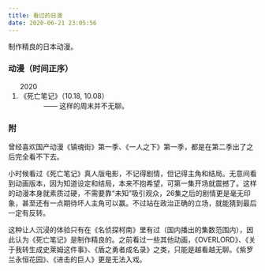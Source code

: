 ```yaml
---
title: 看过的日漫
date: 2020-06-21 23:05:56
---
```


制作精良的日本动漫。

<h3>动漫<sd>（时间正序）</sd></h3>

<ol>
    <sd-time>2020</sd-time>
    <li>《死亡笔记》<sd>（10.18, 10.08）</sd></li>
    <div style="text-indent: 10%;">—— 这样的周末并不无聊。</div>

</ol>

<h3>附</h3>

曾经喜欢国产动漫《镇魂街》第一季、《一人之下》第一季，都是在第二季出了之后完全看不下去。

小时候看过《死亡笔记》真人版电影，不记得剧情，但记得主角和结局。无意间看到动画版本，因为知道设定和结局，本来不抱希望，可第一集开场就震撼了。这样的动漫本身就素质过硬，不需要靠“未知”吸引观众，26集之后的剧情更是毫无印象，甚至还有一点期待坏人主角可以赢。不过站在政治正确的立场，就能猜到最后一定有反转。

这种让人沉浸的体验只有在《名侦探柯南》里有过（国内播出的集数范围内），因此认为《死亡笔记》是制作精良的。之前看过一些其他动画，《OVERLORD》、《关于我转生成史莱姆这件事》、《盾之勇者成名录》之类，只能是越看越无聊。《紫罗兰永恒花园》、《进击的巨人》更是无法入戏。 

